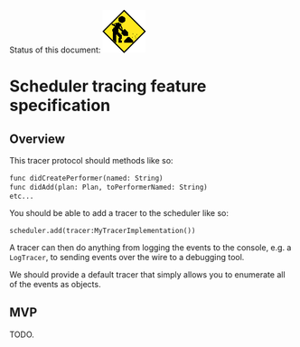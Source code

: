 Status of this document:
![](../../_assets/under-construction-flashing-barracade-animation.gif)

# Scheduler tracing feature specification

## Overview

This tracer protocol should methods like so:

```
func didCreatePerformer(named: String)
func didAdd(plan: Plan, toPerformerNamed: String)
etc...
```

You should be able to add a tracer to the scheduler like so:

```
scheduler.add(tracer:MyTracerImplementation())
```

A tracer can then do anything from logging the events to the console, e.g. a `LogTracer`, to sending events over the wire to a debugging tool.

We should provide a default tracer that simply allows you to enumerate all of the events as objects.

## MVP

TODO.
